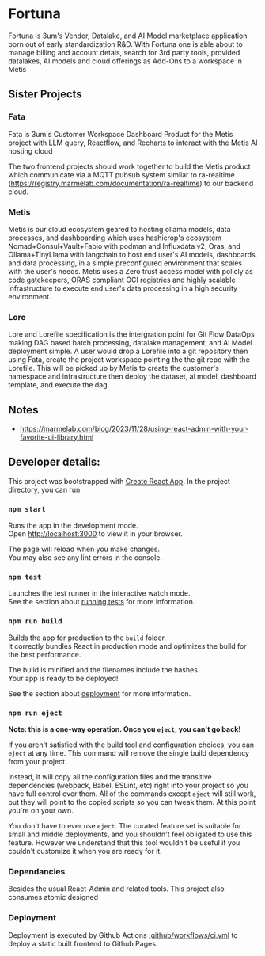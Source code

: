 # Fortuna
Fortuna is 3um's Vendor, Datalake, and AI Model marketplace application born out of early standardization R&D. With Fortuna one is able about to manage billing and account detais, search for 3rd party tools, provided datalakes, AI models and cloud offerings as Add-Ons to a workspace in Metis


## Sister Projects

### Fata
Fata is 3um's Customer Workspace Dashboard Product for the Metis project with LLM query, Reactflow, and Recharts to interact with the Metis AI hosting cloud

The two frontend projects should work together to build the Metis product which communicate via a MQTT pubsub system similar to ra-realtime (https://registry.marmelab.com/documentation/ra-realtime) to our backend cloud.

### Metis
Metis is our cloud ecosystem geared to hosting ollama models, data processes, and dashboarding which uses hashicrop's ecosystem Nomad+Consul+Vault+Fabio with podman and Influxdata v2, Oras, and Ollama+TinyLlama  with langchain to host end user's AI models, dashboards, and data processing, in a simple preconfigured environment that scales with the user's needs. Metis uses a Zero trust access model with policly as code gatekeepers, ORAS compliant OCI registries and highly scalable infrastructure to execute end user's data processing in a high security environment.

### Lore
Lore and Lorefile specification is the intergration point for Git Flow DataOps making DAG based batch processing, datalake management, and Ai Model deployment simple. A user would drop a Lorefile into a git repository then using Fata, create the project workspace pointing the the git repo with the Lorefile. This will be picked up by Metis to create the customer's namespace and infrastructure then deploy the dataset, ai model, dashboard template, and execute the dag.


## Notes

- https://marmelab.com/blog/2023/11/28/using-react-admin-with-your-favorite-ui-library.html

## Developer details:

This project was bootstrapped with [Create React App](https://github.com/facebook/create-react-app). In the project directory, you can run:

### `npm start`

Runs the app in the development mode.\
Open [http://localhost:3000](http://localhost:3000) to view it in your browser.

The page will reload when you make changes.\
You may also see any lint errors in the console.

### `npm test`

Launches the test runner in the interactive watch mode.\
See the section about [running tests](https://facebook.github.io/create-react-app/docs/running-tests) for more information.

### `npm run build`

Builds the app for production to the `build` folder.\
It correctly bundles React in production mode and optimizes the build for the best performance.

The build is minified and the filenames include the hashes.\
Your app is ready to be deployed!

See the section about [deployment](https://facebook.github.io/create-react-app/docs/deployment) for more information.

### `npm run eject`

**Note: this is a one-way operation. Once you `eject`, you can't go back!**

If you aren't satisfied with the build tool and configuration choices, you can `eject` at any time. This command will remove the single build dependency from your project.

Instead, it will copy all the configuration files and the transitive dependencies (webpack, Babel, ESLint, etc) right into your project so you have full control over them. All of the commands except `eject` will still work, but they will point to the copied scripts so you can tweak them. At this point you're on your own.

You don't have to ever use `eject`. The curated feature set is suitable for small and middle deployments, and you shouldn't feel obligated to use this feature. However we understand that this tool wouldn't be useful if you couldn't customize it when you are ready for it.


### Dependancies
Besides the usual React-Admin and related tools. This project also consumes atomic designed
### Deployment

Deployment is executed by Github Actions [.github/workflows/ci.yml](.github/workflows/ci.yml) to deploy a static built frontend to Github Pages.
